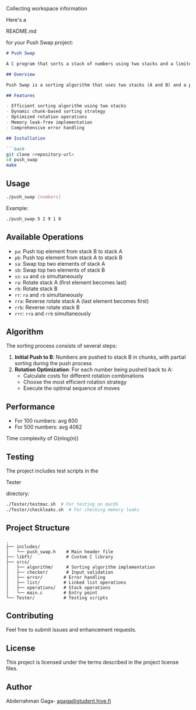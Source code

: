 Collecting workspace information

Here's a 

README.md

 for your Push Swap project:

```markdown
# Push Swap

A C program that sorts a stack of numbers using two stacks and a limited set of operations, implementing an optimized sorting algorithm.

## Overview

Push Swap is a sorting algorithm that uses two stacks (A and B) and a predefined set of operations to sort numbers. The goal is to sort stack A in ascending order using the minimum number of operations possible.

## Features

- Efficient sorting algorithm using two stacks
- Dynamic chunk-based sorting strategy
- Optimized rotation operations
- Memory leak-free implementation
- Comprehensive error handling

## Installation

```bash
git clone <repository-url>
cd push_swap
make
```

## Usage

```bash
./push_swap [numbers]
```

Example:
```bash
./push_swap 5 2 9 1 8
```

## Available Operations

- `pa`: Push top element from stack B to stack A
- `pb`: Push top element from stack A to stack B
- `sa`: Swap top two elements of stack A
- `sb`: Swap top two elements of stack B
- `ss`: `sa` and `sb` simultaneously
- `ra`: Rotate stack A (first element becomes last)
- `rb`: Rotate stack B
- `rr`: `ra` and `rb` simultaneously
- `rra`: Reverse rotate stack A (last element becomes first)
- `rrb`: Reverse rotate stack B
- `rrr`: `rra` and `rrb` simultaneously

## Algorithm

The sorting process consists of several steps:

1. **Initial Push to B**: Numbers are pushed to stack B in chunks, with partial sorting during the push process
2. **Rotation Optimization**: For each number being pushed back to A:
   - Calculate costs for different rotation combinations
   - Choose the most efficient rotation strategy
   - Execute the optimal sequence of moves

## Performance

- For 100 numbers: avg 600
- For 500 numbers: avg 4062

Time complexity of O(nlog(n))
	


## Testing

The project includes test scripts in the 

Tester

 directory:
```bash
./Tester/testmac.sh  # For testing on macOS
./Tester/checkleaks.sh  # For checking memory leaks
```

## Project Structure

```
.
├── includes/
│   └── push_swap.h    # Main header file
├── libft/             # Custom C library
├── srcs/
│   ├── algorithm/     # Sorting algorithm implementation
│   ├── checker/       # Input validation
│   ├── error/        # Error handling
│   ├── list/         # Linked list operations
│   ├── operations/   # Stack operations
│   └── main.c        # Entry point
└── Tester/           # Testing scripts
```

## Contributing

Feel free to submit issues and enhancement requests.

## License

This project is licensed under the terms described in the project license files.

## Author

Abderrahman Gaga- agaga@student.hive.fi
```